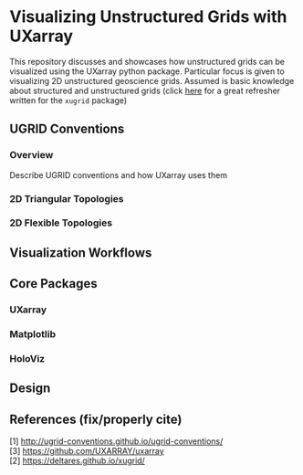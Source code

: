# Visualizing Unstructured Grids with UXarray

This repository discusses and showcases how unstructured grids can be visualized using the UXarray python package.
Particular focus is given to visualizing 2D unstructured geoscience grids. 
Assumed is basic knowledge about structured and unstructured grids 
(click [here](https://deltares.github.io/xugrid/terminology.html) for a great refresher written for the `xugrid` package)

## UGRID Conventions

### Overview

Describe UGRID conventions and how UXarray uses them

### 2D Triangular Topologies

### 2D Flexible Topologies

## Visualization Workflows



## Core Packages

### UXarray

### Matplotlib

### HoloViz

## Design

## References (fix/properly cite)

[1] http://ugrid-conventions.github.io/ugrid-conventions/ \
[3] https://github.com/UXARRAY/uxarray \
[2] https://deltares.github.io/xugrid/ 